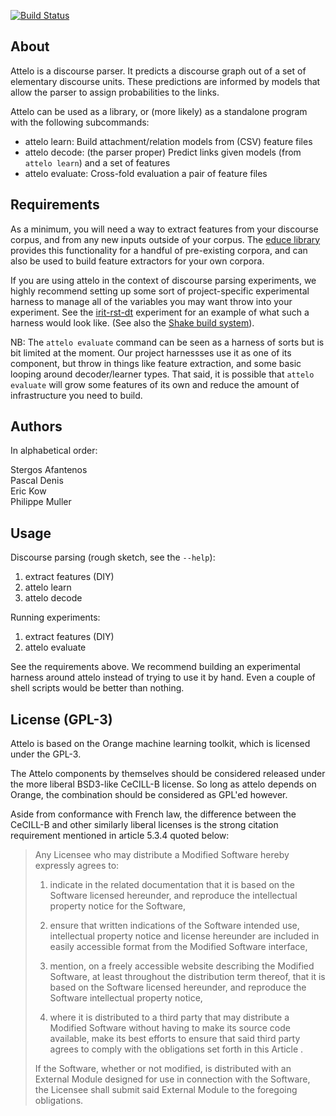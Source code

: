 [![Build Status](https://secure.travis-ci.org/kowey/attelo.png)](http://travis-ci.org/kowey/attelo)

## About

Attelo is a discourse parser. It predicts a discourse graph out of a set
of elementary discourse units. These predictions are informed by models
that allow the parser to assign probabilities to the links.

Attelo can be used as a library, or (more likely) as a standalone
program with the following subcommands:

* attelo learn: Build attachment/relation models from (CSV) feature files
* attelo decode: (the parser proper) Predict links given models (from
  `attelo learn`) and a set of features
* attelo evaluate: Cross-fold evaluation a pair of feature files

## Requirements

As a minimum, you will need a way to extract features from your
discourse corpus, and from any new inputs outside of your corpus. The
[educe library][educe] provides this functionality for a handful of
pre-existing corpora, and can also be used to build feature extractors
for your own corpora.

If you are using attelo in the context of discourse parsing experiments,
we highly recommend setting up some sort of project-specific
experimental harness to manage all of the variables you may
want throw into your experiment. See the [irit-rst-dt][irit-rst-dt]
experiment for an example of what such a harness would look like. (See
also the [Shake build system][shake]).

NB: The `attelo evaluate` command can be seen as a harness of
sorts but is bit limited at the moment. Our project harnessses use it
as one of its component, but throw in things like feature extraction,
and some basic looping around decoder/learner types. That said, it is
possible that `attelo evaluate` will grow some features of its own
and reduce the amount of infrastructure you need to build.

## Authors

In alphabetical order:

Stergos Afantenos<br/>
Pascal Denis<br/>
Eric Kow<br/>
Philippe Muller<br/>

## Usage

Discourse parsing (rough sketch, see the `--help`):

1. extract features (DIY)
2. attelo learn
3. attelo decode

Running experiments:

1. extract features (DIY)
2. attelo evaluate

See the requirements above. We recommend building an experimental
harness around attelo instead of trying to use it by hand. Even
a couple of shell scripts would be better than nothing.

## License (GPL-3)

Attelo is based on the Orange machine learning toolkit, which is
licensed under the GPL-3.

The Attelo components by themselves should be considered released
under the more liberal BSD3-like CeCILL-B license.  So long as
attelo depends on Orange, the combination should be considered as
GPL'ed however.

Aside from conformance with French law, the difference between the
CeCILL-B and other similarly liberal licenses is the strong citation
requirement mentioned in article 5.3.4 quoted below:

> Any Licensee who may distribute a Modified Software hereby expressly
> agrees to:
> 
>    1. indicate in the related documentation that it is based on the
>       Software licensed hereunder, and reproduce the intellectual
>       property notice for the Software,
> 
>    2. ensure that written indications of the Software intended use,
>       intellectual property notice and license hereunder are included in
>       easily accessible format from the Modified Software interface,
> 
>    3. mention, on a freely accessible website describing the Modified
>       Software, at least throughout the distribution term thereof, that
>       it is based on the Software licensed hereunder, and reproduce the
>       Software intellectual property notice,
> 
>    4. where it is distributed to a third party that may distribute a
>       Modified Software without having to make its source code
>       available, make its best efforts to ensure that said third party
>       agrees to comply with the obligations set forth in this Article .
> 
> If the Software, whether or not modified, is distributed with an
> External Module designed for use in connection with the Software, the
> Licensee shall submit said External Module to the foregoing obligations.

[educe]: http://github.com/kowey/educe
[irit-rst-dt]: http://github.com/kowey/irit-rst-dt
[shake]: http://community.haskell.org/~ndm/shake/

